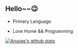 Hello~~😉
-

- Primary Language <img src="https://upload.wikimedia.org/wikipedia/commons/c/c3/Python-logo-notext.svg" style="height:15px;width:15px;"/> <img src="https://www.vectorlogo.zone/logos/java/java-icon.svg" style="height:15px;width:15px;"/>

- Love Home && Programming

[![Anurag's github stats](https://github-readme-stats.vercel.app/api?username=LuomingXu&count_private=true?theme=dracula)](https://github.com/anuraghazra/github-readme-stats)